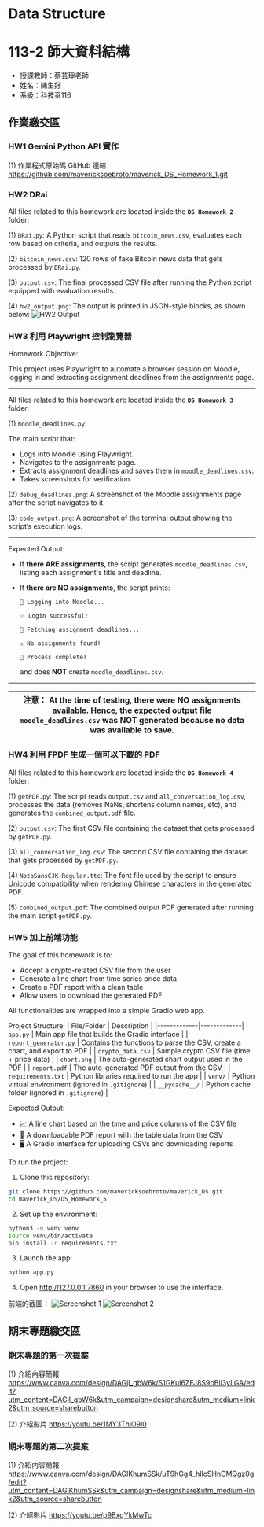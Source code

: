 # Data Structure

# 113-2 師大資料結構
- 授課教師：蔡芸琤老師
- 姓名：陳生好
- 系級：科技系116

## 作業繳交區
### HW1 Gemini Python API 實作
(1) 作業程式原始碼 GitHub 連結
https://github.com/mavericksoebroto/maverick_DS_Homework_1.git

### HW2 DRai
All files related to this homework are located inside the **`DS Homework 2`** folder:

(1) `DRai.py`: A Python script that reads `bitcoin_news.csv`, evaluates each row based on criteria, and outputs the results.

(2) `bitcoin_news.csv`: 120 rows of fake Bitcoin news data that gets processed by `DRai.py`.

(3) `output.csv`: The final processed CSV file after running the Python script equipped with evaluation results.

(4) `hw2_output.png`: The output is printed in JSON-style blocks, as shown below:
![HW2 Output](https://github.com/user-attachments/assets/ecf5b8ef-99e7-47fc-9f53-5937043faf41)
  
### HW3 利用 Playwright 控制瀏覽器
Homework Objective:

This project uses Playwright to automate a browser session on Moodle, logging in and extracting assignment deadlines from the assignments page.

****

All files related to this homework are located inside the **`DS Homework 3`** folder:

(1) `moodle_deadlines.py`: 

  The main script that:
- Logs into Moodle using Playwright.
- Navigates to the assignments page.
- Extracts assignment deadlines and saves them in `moodle_deadlines.csv`.
- Takes screenshots for verification.

(2) `debug_deadlines.png`: A screenshot of the Moodle assignments page after the script navigates to it.

(3) `code_output.png`: A screenshot of the terminal output showing the script’s execution logs.

****

Expected Output:
- If **there ARE assignments**, the script generates `moodle_deadlines.csv`, listing each assignment's title and deadline.
- If **there are NO assignments**, the script prints:

  ```
  🔗 Logging into Moodle...

  ✅ Login successful!

  📌 Fetching assignment deadlines...

  ⚠️ No assignments found!

  📌 Process complete!
  ```
  and does **NOT** create `moodle_deadlines.csv`.

****

| 注意： At the time of testing, there were NO assignments available. Hence, the expected output file `moodle_deadlines.csv` was NOT generated because no data was available to save. |
|:--:|

### HW4 利用 FPDF 生成一個可以下載的 PDF
All files related to this homework are located inside the **`DS Homework 4`** folder:

(1) `getPDF.py`: The script reads `output.csv` and `all_conversation_log.csv`, processes the data (removes NaNs, shortens column names, etc), and generates the `combined_output.pdf` file.

(2) `output.csv`: The first CSV file containing the dataset that gets processed by `getPDF.py`.

(3) `all_conversation_log.csv`: The second CSV file containing the dataset that gets processed by `getPDF.py`.

(4) `NotoSansCJK-Regular.ttc`: The font file used by the script to ensure Unicode compatibility when rendering Chinese characters in the generated PDF.

(5) `combined_output.pdf`: The combined output PDF generated after running the main script `getPDF.py`.

### HW5 加上前端功能
The goal of this homework is to:
- Accept a crypto-related CSV file from the user
- Generate a line chart from time series price data
- Create a PDF report with a clean table
- Allow users to download the generated PDF

All functionalities are wrapped into a simple Gradio web app.

Project Structure:
| File/Folder | Description |
|-------------|-------------|
| `app.py` | Main app file that builds the Gradio interface |
| `report_generator.py` | Contains the functions to parse the CSV, create a chart, and export to PDF |
| `crypto_data.csv` | Sample crypto CSV file (time + price data) |
| `chart.png` | The auto-generated chart output used in the PDF |
| `report.pdf` | The auto-generated PDF output from the CSV |
| `requirements.txt` | Python libraries required to run the app |
| `venv/` | Python virtual environment (ignored in `.gitignore`) |
| `__pycache__/` | Python cache folder (ignored in `.gitignore`) |

Expected Output:
- 📈 A line chart based on the time and price columns of the CSV file
- 📄 A downloadable PDF report with the table data from the CSV
- 🖥️ A Gradio interface for uploading CSVs and downloading reports

To run the project:
1. Clone this repository:
```bash
git clone https://github.com/mavericksoebroto/maverick_DS.git
cd maverick_DS/DS_Homework_5
```
2. Set up the environment:
```bash
python3 -m venv venv
source venv/bin/activate
pip install -r requirements.txt
```
3. Launch the app:
```bash
python app.py
```
4. Open http://127.0.0.1:7860 in your browser to use the interface.

前端的截圖：
![Screenshot 1](https://github.com/user-attachments/assets/17a5ca08-95e3-400f-9ce0-77f75128404f)
![Screenshot 2](https://github.com/user-attachments/assets/434b77ff-4193-4be4-a5d1-fa7cbf7fe77e)

## 期末專題繳交區
### 期末專題的第一次提案
(1) 介紹內容簡報
https://www.canva.com/design/DAGjl_gbW6k/S1GKuI6ZFJ8S9bBii3yLGA/edit?utm_content=DAGjl_gbW6k&utm_campaign=designshare&utm_medium=link2&utm_source=sharebutton

(2) 介紹影片
https://youtu.be/1MY3ThiO9i0

### 期末專題的第二次提案
(1) 介紹內容簡報
https://www.canva.com/design/DAGlKhumSSk/uT9hGg4_hIlcSHnCMQgz0g/edit?utm_content=DAGlKhumSSk&utm_campaign=designshare&utm_medium=link2&utm_source=sharebutton

(2) 介紹影片
https://youtu.be/p9BxqYkMwTc
